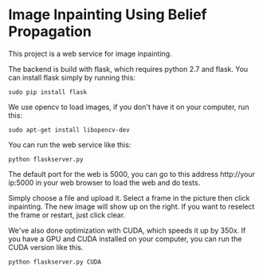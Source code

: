 # Image Inpainting Using Belief Propagation
This project is a web service for image inpainting. 

The backend is build with flask, which requires python 2.7 and flask.
You can install flask simply by running this:
```
sudo pip install flask
```
We use opencv to load images, if you don't have it on your computer, run this:
```
sudo apt-get install libopencv-dev
```
You can run the web service like this:
```
python flaskserver.py
```
The default port for the web is 5000, you can go to this address http://your ip:5000 in your web browser to load the web and do tests.

Simply choose a file and upload it. Select a frame in the picture then click inpainting. The new image will show up on the right. If you want to reselect the frame or restart, just click clear.

We've also done optimization with CUDA, which speeds it up by 350x. If you have a GPU and CUDA installed on your computer, you can run the CUDA version like this.
```
python flaskserver.py CUDA
```


